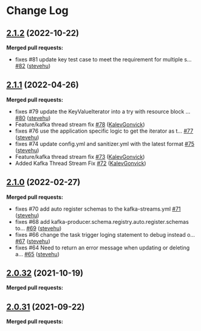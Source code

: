 # Change Log

## [2.1.2](https://github.com/networknt/light-scheduler/tree/2.1.2) (2022-10-22)


**Merged pull requests:**


- fixes \#81 update key test case to meet the requirement for multiple s… [\#82](https://github.com/networknt/light-scheduler/pull/82) ([stevehu](https://github.com/stevehu))
## [2.1.1](https://github.com/networknt/light-scheduler/tree/2.1.1) (2022-04-26)


**Merged pull requests:**


- fixes \#79 update the KeyValueIterator into a try with resource block … [\#80](https://github.com/networknt/light-scheduler/pull/80) ([stevehu](https://github.com/stevehu))
- Feature/kafka thread stream fix [\#78](https://github.com/networknt/light-scheduler/pull/78) ([KalevGonvick](https://github.com/KalevGonvick))
- fixes \#76 use the application specific logic to get the iterator as t… [\#77](https://github.com/networknt/light-scheduler/pull/77) ([stevehu](https://github.com/stevehu))
- fixes \#74 update config.yml and sanitizer.yml with the latest format [\#75](https://github.com/networknt/light-scheduler/pull/75) ([stevehu](https://github.com/stevehu))
- Feature/kafka thread stream fix [\#73](https://github.com/networknt/light-scheduler/pull/73) ([KalevGonvick](https://github.com/KalevGonvick))
- Added Kafka Thread Stream Fix [\#72](https://github.com/networknt/light-scheduler/pull/72) ([KalevGonvick](https://github.com/KalevGonvick))
## [2.1.0](https://github.com/networknt/light-scheduler/tree/2.1.0) (2022-02-27)


**Merged pull requests:**


- fixes \#70 add auto register schemas to the kafka-streams.yml [\#71](https://github.com/networknt/light-scheduler/pull/71) ([stevehu](https://github.com/stevehu))
- fixes \#68 add kafka-producer.schema.registry.auto.register.schemas to… [\#69](https://github.com/networknt/light-scheduler/pull/69) ([stevehu](https://github.com/stevehu))
- fixes \#66 change the task trigger loging statement to debug instead o… [\#67](https://github.com/networknt/light-scheduler/pull/67) ([stevehu](https://github.com/stevehu))
- fixes \#64 Need to return an error message when updating or deleting a… [\#65](https://github.com/networknt/light-scheduler/pull/65) ([stevehu](https://github.com/stevehu))


## [2.0.32](https://github.com/networknt/light-scheduler/tree/2.0.32) (2021-10-19)


**Merged pull requests:**




## [2.0.31](https://github.com/networknt/light-scheduler/tree/2.0.31) (2021-09-22)


**Merged pull requests:**

